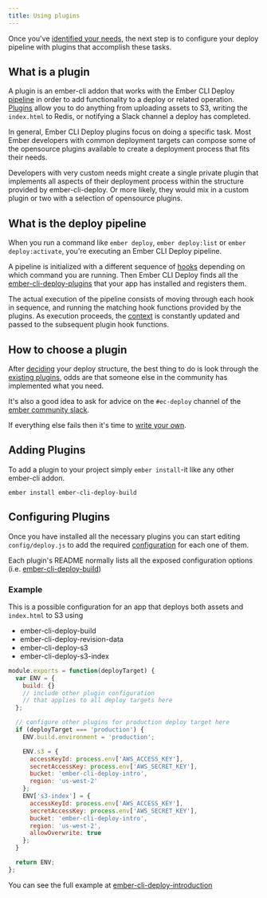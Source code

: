 ```yaml
---
title: Using plugins
---
```


Once you've [identified your needs](../determining-needs), the next step is to configure your deploy pipeline with plugins that accomplish these tasks.

## What is a plugin

A plugin is an ember-cli addon that works with the Ember CLI Deploy [pipeline](../pipeline-hooks) in order to add functionality to a deploy or related operation. [Plugins](/plugins) allow you to do anything from uploading assets to S3, writing the `index.html` to Redis, or notifying a Slack channel a deploy has completed.

In general, Ember CLI Deploy plugins focus on doing a specific task. Most Ember developers with common deployment targets can compose some of the opensource plugins available to create a deployment process that fits their needs.

Developers with very custom needs might create a single private plugin that implements all aspects of their deployment process within the structure provided by ember-cli-deploy. Or more likely, they would mix in a custom plugin or two with a selection of opensource plugins.

## What is the deploy pipeline

When you run a command like `ember deploy`, `ember deploy:list` or `ember deploy:activate`, you're executing an Ember CLI Deploy pipeline.

A pipeline is initialized with a different sequence of [hooks](../pipeline-hooks) depending on which command you are running. Then Ember CLI Deploy finds all the [ember-cli-deploy-plugins](/plugins) that your app has installed and registers them.

The actual execution of the pipeline consists of moving through each hook in sequence, and running the matching hook functions provided by the plugins. As execution proceeds, the [context](../deployment-context) is constantly updated and passed to the subsequent plugin hook functions.


## How to choose a plugin

After [deciding](../determining-needs) your deploy structure, the best thing to do is look through the [existing plugins](/plugins), odds are that someone else in the community has implemented what you need.

It's also a good idea to ask for advice on the `#ec-deploy` channel of the [ember community slack](https://ember-community-slackin.herokuapp.com/).

If everything else fails then it's time to [write your own](../creating-a-plugin).

## Adding Plugins

To add a plugin to your project simply `ember install`-it like any other ember-cli addon.

```
ember install ember-cli-deploy-build
```

## Configuring Plugins

Once you have installed all the necessary plugins you can start editing `config/deploy.js` to add the required [configuration](../configuration) for each one of them.

Each plugin's README normally lists all the exposed configuration options (i.e. [ember-cli-deploy-build](https://github.com/ember-cli-deploy/ember-cli-deploy-build#configuration-options))


### Example

This is a possible configuration for an app that deploys both assets and `index.html` to S3 using

* ember-cli-deploy-build
* ember-cli-deploy-revision-data
* ember-cli-deploy-s3
* ember-cli-deploy-s3-index

```js
module.exports = function(deployTarget) {
  var ENV = {
    build: {}
    // include other plugin configuration
    // that applies to all deploy targets here
  };

  // configure other plugins for production deploy target here
  if (deployTarget === 'production') {
    ENV.build.environment = 'production';

    ENV.s3 = {
      accessKeyId: process.env['AWS_ACCESS_KEY'],
      secretAccessKey: process.env['AWS_SECRET_KEY'],
      bucket: 'ember-cli-deploy-intro',
      region: 'us-west-2'
    };
    ENV['s3-index'] = {
      accessKeyId: process.env['AWS_ACCESS_KEY'],
      secretAccessKey: process.env['AWS_SECRET_KEY'],
      bucket: 'ember-cli-deploy-intro',
      region: 'us-west-2',
      allowOverwrite: true
    };
  }

  return ENV;
};
```

You can see the full example at [ember-cli-deploy-introduction](https://github.com/ghedamat/ember-cli-deploy-introduction)

